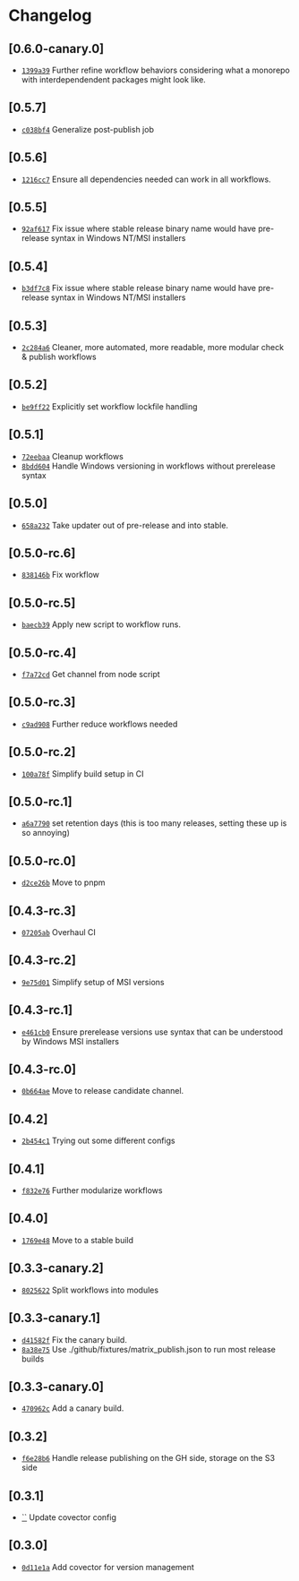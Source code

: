 # Changelog

## \[0.6.0-canary.0]

- [`1399a39`](https://github.com/johncarmack1984/my-tauri-updater/commit/1399a39a79d0a0c73137af62c86e4cce1b5cbaa1) Further refine workflow behaviors considering what a monorepo with interdependendent packages might look like.

## \[0.5.7]

- [`c038bf4`](https://github.com/johncarmack1984/my-tauri-updater/commit/c038bf43dd2c26682bfc7699f616cf2065f1635b) Generalize post-publish job

## \[0.5.6]

- [`1216cc7`](https://github.com/johncarmack1984/my-tauri-updater/commit/1216cc706ec27c1f1bd03da437cbef4cef29501b) Ensure all dependencies needed can work in all workflows.

## \[0.5.5]

- [`92af617`](https://github.com/johncarmack1984/my-tauri-updater/commit/92af61722146ae3fa67cb835b91f3572f9527f96) Fix issue where stable release binary name would have pre-release syntax in Windows NT/MSI installers

## \[0.5.4]

- [`b3df7c8`](https://github.com/johncarmack1984/my-tauri-updater/commit/b3df7c88ed9bc3f9259d8865f767e02f3d31e3dc) Fix issue where stable release binary name would have pre-release syntax in Windows NT/MSI installers

## \[0.5.3]

- [`2c284a6`](https://github.com/johncarmack1984/my-tauri-updater/commit/2c284a659e15efd2b386bb92d1f7c31419821025) Cleaner, more automated, more readable, more modular check & publish workflows

## \[0.5.2]

- [`be9ff22`](https://github.com/johncarmack1984/my-tauri-updater/commit/be9ff229e9b89ef194ebba0237b7cddd127aaf1b) Explicitly set workflow lockfile handling

## \[0.5.1]

- [`72eebaa`](https://github.com/johncarmack1984/my-tauri-updater/commit/72eebaa76b6b11f9c5e6faf02d8741498237025a) Cleanup workflows
- [`8bdd604`](https://github.com/johncarmack1984/my-tauri-updater/commit/8bdd604752cc3aae98d7bc679aaff1b18e947c9a) Handle Windows versioning in workflows without prerelease syntax

## \[0.5.0]

- [`658a232`](https://github.com/johncarmack1984/my-tauri-updater/commit/658a232f0d9b6948331206a185cdbf9fd4f16820) Take updater out of pre-release and into stable.

## \[0.5.0-rc.6]

- [`838146b`](https://github.com/johncarmack1984/my-tauri-updater/commit/838146b637f34f27b96692abd9535275d7bccc56) Fix workflow

## \[0.5.0-rc.5]

- [`baecb39`](https://github.com/johncarmack1984/my-tauri-updater/commit/baecb39fea0f1e3e1690f7f7987fc3886fe8d03c) Apply new script to workflow runs.

## \[0.5.0-rc.4]

- [`f7a72cd`](https://github.com/johncarmack1984/my-tauri-updater/commit/f7a72cdbc7a9187e2cdccda56e374780e114cd6c) Get channel from node script

## \[0.5.0-rc.3]

- [`c9ad908`](https://github.com/johncarmack1984/my-tauri-updater/commit/c9ad908a78d2182dadd31456e71fd705a390cb88) Further reduce workflows needed

## \[0.5.0-rc.2]

- [`100a78f`](https://github.com/johncarmack1984/my-tauri-updater/commit/100a78f149b193f2b8e16bc4d63842e29232ce39) Simplify build setup in CI

## \[0.5.0-rc.1]

- [`a6a7790`](https://github.com/johncarmack1984/my-tauri-updater/commit/a6a77903c276e708e12d94a222bd59104f74dd30) set retention days (this is too many releases, setting these up is so annoying)

## \[0.5.0-rc.0]

- [`d2ce26b`](https://github.com/johncarmack1984/my-tauri-updater/commit/d2ce26b4ca4776762f68754960ff52c81af3153b) Move to pnpm

## \[0.4.3-rc.3]

- [`07205ab`](https://github.com/johncarmack1984/my-tauri-updater/commit/07205ab369430b8d1e84ed4042e46445447cc14f) Overhaul CI

## \[0.4.3-rc.2]

- [`9e75d01`](https://github.com/johncarmack1984/my-tauri-updater/commit/9e75d01cace9497f715ed95adc13c8d174f2ed79) Simplify setup of MSI versions

## \[0.4.3-rc.1]

- [`e461cb0`](https://github.com/johncarmack1984/my-tauri-updater/commit/e461cb073078a61e147ca55991b66fa8b64b33e5) Ensure prerelease versions use syntax that can be understood by Windows MSI installers

## \[0.4.3-rc.0]

- [`0b664ae`](https://github.com/johncarmack1984/my-tauri-updater/commit/0b664ae85a1fe7c6860679ba9e4b5b6fa291ea51) Move to release candidate channel.

## \[0.4.2]

- [`2b454c1`](https://github.com/johncarmack1984/my-tauri-updater/commit/2b454c1bceca87bdf2e92945e5ed8638165cbb83) Trying out some different configs

## \[0.4.1]

- [`f832e76`](https://github.com/johncarmack1984/my-tauri-updater/commit/f832e76d5a352bcc14ff77c4802f6a0e7e672ccb) Further modularize workflows

## \[0.4.0]

- [`1769e48`](https://github.com/johncarmack1984/my-tauri-updater/commit/1769e48391b768e480af9c9a187bf3b574576f6c) Move to a stable build

## \[0.3.3-canary.2]

- [`8025622`](https://github.com/johncarmack1984/my-tauri-updater/commit/80256226206f29e48defbef68259da0b9a042d09) Split workflows into modules

## \[0.3.3-canary.1]

- [`d41582f`](https://github.com/johncarmack1984/my-tauri-updater/commit/d41582f9aa57cc2241563f4f27bc0bba5b7c136a) Fix the canary build.
- [`8a38e75`](https://github.com/johncarmack1984/my-tauri-updater/commit/8a38e75160e8795eb109c0676258c3ab4fb793b4) Use ./github/fixtures/matrix_publish.json to run most release builds

## \[0.3.3-canary.0]

- [`470962c`](https://github.com/johncarmack1984/my-tauri-updater/commit/470962c37ab54c02dec766f7088c9700628cab58) Add a canary build.

## \[0.3.2]

- [`f6e28b6`](https://github.com/johncarmack1984/my-tauri-updater/commit/f6e28b631e3af8142c74e129fc388bbee9feafa9) Handle release publishing on the GH side, storage on the S3 side

## \[0.3.1]

- [\`\`](https://github.com/johncarmack1984/my-tauri-updater/commit/undefined) Update covector config

## \[0.3.0]

- [`0d11e1a`](https://github.com/johncarmack1984/my-tauri-updater/commit/0d11e1ac8a1bc94f40eace7c29065c181d50fd28) Add covector for version management
